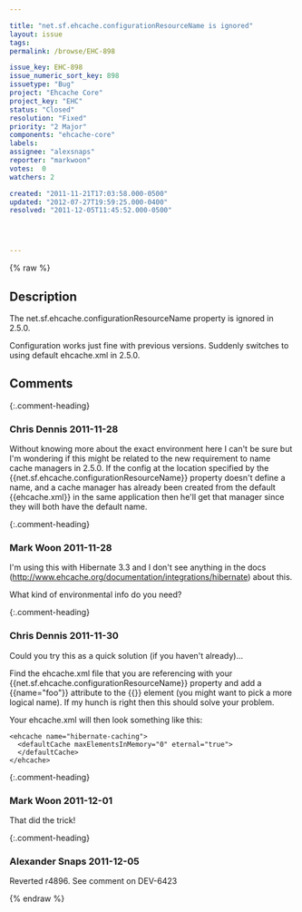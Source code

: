 ```yaml
---

title: "net.sf.ehcache.configurationResourceName is ignored"
layout: issue
tags: 
permalink: /browse/EHC-898

issue_key: EHC-898
issue_numeric_sort_key: 898
issuetype: "Bug"
project: "Ehcache Core"
project_key: "EHC"
status: "Closed"
resolution: "Fixed"
priority: "2 Major"
components: "ehcache-core"
labels: 
assignee: "alexsnaps"
reporter: "markwoon"
votes:  0
watchers: 2

created: "2011-11-21T17:03:58.000-0500"
updated: "2012-07-27T19:59:25.000-0400"
resolved: "2011-12-05T11:45:52.000-0500"




---
```


{% raw %}

## Description

<div markdown="1" class="description">

The net.sf.ehcache.configurationResourceName property is ignored in 2.5.0.  

Configuration works just fine with previous versions.  Suddenly switches to using default ehcache.xml in 2.5.0.

</div>

## Comments


{:.comment-heading}
### **Chris Dennis** <span class="date">2011-11-28</span>

<div markdown="1" class="comment">

Without knowing more about the exact environment here I can't be sure but I'm wondering if this might be related to the new requirement to name cache managers in 2.5.0.  If the config at the location specified by the \{\{net.sf.ehcache.configurationResourceName\}\} property doesn't define a name, and a cache manager has already been created from the default \{\{ehcache.xml\}\} in the same application then he'll get that manager since they will both have the default name.

</div>


{:.comment-heading}
### **Mark Woon** <span class="date">2011-11-28</span>

<div markdown="1" class="comment">

I'm using this with Hibernate 3.3 and I don't see anything in the docs (http://www.ehcache.org/documentation/integrations/hibernate) about this.

What kind of environmental info do you need?

</div>


{:.comment-heading}
### **Chris Dennis** <span class="date">2011-11-30</span>

<div markdown="1" class="comment">

Could you try this as a quick solution (if you haven't already)...

Find the ehcache.xml file that you are referencing with your \{\{net.sf.ehcache.configurationResourceName\}\} property and add a \{\{name="foo"\}\} attribute to the \{\{<ehcache>\}\} element (you might want to pick a more logical name).  If my hunch is right then this should solve your problem.

Your ehcache.xml will then look something like this:

```
<ehcache name="hibernate-caching">
  <defaultCache maxElementsInMemory="0" eternal="true">
  </defaultCache>
</ehcache>
```


</div>


{:.comment-heading}
### **Mark Woon** <span class="date">2011-12-01</span>

<div markdown="1" class="comment">

That did the trick!

</div>


{:.comment-heading}
### **Alexander Snaps** <span class="date">2011-12-05</span>

<div markdown="1" class="comment">

Reverted r4896. See comment on DEV-6423

</div>



{% endraw %}
